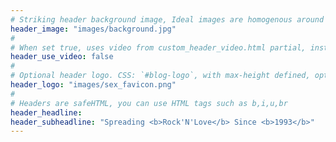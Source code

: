 ```yaml
---
# Striking header background image, Ideal images are homogenous around the centre and contrasting to the text. Non-ideal images can use `title_guard`
header_image: "images/background.jpg"
#
# When set true, uses video from custom_header_video.html partial, instead of header_image
header_use_video: false
#
# Optional header logo. CSS: `#blog-logo`, with max-height defined, optimize to prevent scaling
header_logo: "images/sex_favicon.png"
#
# Headers are safeHTML, you can use HTML tags such as b,i,u,br
header_headline: 
header_subheadline: "Spreading <b>Rock'N'Love</b> Since <b>1993</b>"
---
```

